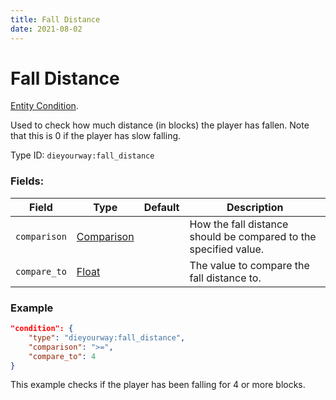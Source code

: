 ```yaml
---
title: Fall Distance
date: 2021-08-02
---
```

# Fall Distance

[Entity Condition](../entity_conditions.md).

Used to check how much distance (in blocks) the player has fallen. Note that this is 0 if the player has slow falling.

Type ID: `dieyourway:fall_distance`

### Fields:

Field  | Type | Default | Description
-------|------|---------|-------------
`comparison` | [Comparison](../data_types/comparison.md) | | How the fall distance should be compared to the specified value.
`compare_to` | [Float](../data_types/float.md) | | The value to compare the fall distance to.

### Example
```json
"condition": {
    "type": "dieyourway:fall_distance",
    "comparison": ">=",
    "compare_to": 4
}
```
This example checks if the player has been falling for 4 or more blocks.